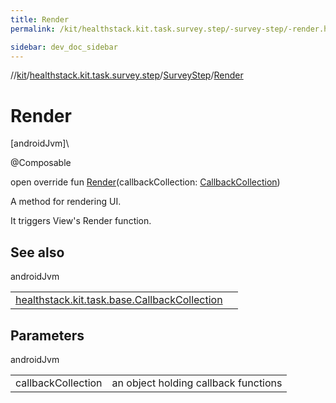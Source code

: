 ```yaml
---
title: Render
permalink: /kit/healthstack.kit.task.survey.step/-survey-step/-render.html

sidebar: dev_doc_sidebar
---
```

//[kit](../../../index.html)/[healthstack.kit.task.survey.step](../index.html)/[SurveyStep](index.html)/[Render](-render.html)



# Render



[androidJvm]\




@Composable



open override fun [Render](-render.html)(callbackCollection: [CallbackCollection](../../healthstack.kit.task.base/-callback-collection/index.html))



A method for rendering UI.



It triggers View's Render function.



## See also


androidJvm

| | |
|---|---|
| [healthstack.kit.task.base.CallbackCollection](../../healthstack.kit.task.base/-callback-collection/index.html) |  |



## Parameters


androidJvm

| | |
|---|---|
| callbackCollection | an object holding callback functions |




